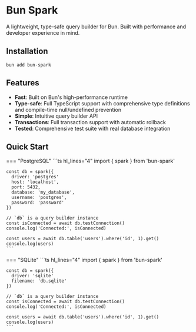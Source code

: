 # Bun Spark

A lightweight, type-safe query builder for Bun. Built with performance and developer experience in mind.

## Installation

```
bun add bun-spark
```

## Features

- **Fast**: Built on Bun's high-performance runtime
- **Type-safe**: Full TypeScript support with comprehensive type definitions and compile-time null/undefined prevention
- **Simple**: Intuitive query builder API
- **Transactions**: Full transaction support with automatic rollback
- **Tested**: Comprehensive test suite with real database integration


## Quick Start

=== "PostgreSQL"
    ```ts hl_lines="4"
    import { spark } from 'bun-spark'

    const db = spark({
      driver: 'postgres'
      host: 'localhost',
      port: 5432,
      database: 'my_database',
      username: 'postgres',
      password: 'password'
    })

    // `db` is a query builder instance
    const isConnected = await db.testConnection()
    console.log('Connected:', isConnected)

    const users = await db.table('users').where('id', 1).get()
    console.log(users)
    ```

=== "SQLite"
    ```ts  hl_lines="4"
    import { spark } from 'bun-spark'

    const db = spark({
      driver: 'sqlite'
      filename: 'db.sqlite'
    })

    // `db` is a query builder instance
    const isConnected = await db.testConnection()
    console.log('Connected:', isConnected)

    const users = await db.table('users').where('id', 1).get()
    console.log(users)
    ```
